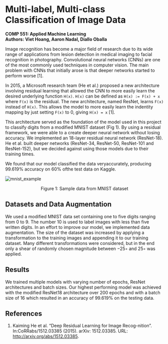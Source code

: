 # Multi-label, Multi-class Classification of Image Data
**COMP 551: Applied Machine Learning** <br />
**Authors: Viet Hoang, Aaron Nadal, Diallo Oballa**

Image recognition has become a major field of research due to its wide range of applications from lesion detection in medical imaging to facial recognition in photography. Convolutional neural networks (CNNs) are one of the most commonly used techniques in computer vision. The main problem with CNNs that initially arose is that deeper networks started to perform worse [1]. 

In 2015, a Microsoft research team (He et al.) proposed a new architecture involving residual learning that allowed the CNN to more easily learn the desired underlying function `H(x)`. `H(x)` can be defined as `H(x) := F(x) + x` where `F(x)` is the residual. The new architecture, named ResNet, learns `F(x)` instead of `H(x)`. This allows the model to more easily learn the indentity mapping by just setting `F(x)` to 0, giving `H(x) = x` [1]. 

This architecture served as the foundation of the model used in this project to classify digits from a modified MNIST dataset (Fig 1). By using a residual framework, we were able to a create deeper neural network without losing accuracy. We implemented an 18-layer residual neural network (ResNet-18). He et al. built deeper networks (ResNet-34, ResNet-50, ResNet-101 and ResNet-152), but we decided against using those models due to their training times.

We found that our model classified the data veryaccurately, producing 99.619% accuracy on 60% ofthe test data on Kaggle.

![mnist_example](https://user-images.githubusercontent.com/44730503/123496936-c0e87e80-d5f8-11eb-98cc-ef1e9fbc1afb.png)
<p align="center"> Figure 1: Sample data from MNIST dataset  </p>

## Datasets and Data Augmentation
We used a modified MNIST data set containing one to five digits ranging from 0 to 9. The number 10 is used to label images with less than five written digits. In an effort to improve our model, we implemented data augmentation. The size of the dataset was increased by applying a transformation to the training images and appending it to our training dataset. Many different transformations were considered, but in the end only a shear of randomly chosen magnitude between −25◦ and 25◦ was applied.

## Results
We trained multiple models with varying number of epochs, ResNet architectures and batch sizes. Our highest performing model was achieved with the modified ResNet18 architecture over 200 epochs and with a batch size of 16 which resulted in an accuracy of 99.619% on the testing data.

## References
1. Kaiming He et al. “Deep Residual Learning for Image Recog-nition”. In:CoRRabs/1512.03385 (2015). arXiv: 1512.03385. URL: http://arxiv.org/abs/1512.03385.
